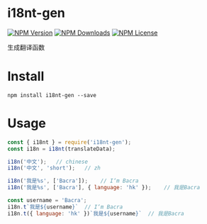 i18nt-gen
=========

[![NPM Version][npm-image]][npm-url]
[![NPM Downloads][downloads-image]][npm-url]
[![NPM License][license-image]][npm-url]

生成翻译函数
# Install
```
npm install i18nt-gen --save
```

# Usage

```javascript
const { i18nt } = require('i18nt-gen');
const i18n = i18nt(translateData);

i18n('中文');   // chinese
i18n('中文', 'short');   // zh

i18n('我是%s', ['Bacra']);    // I‘m Bacra
i18n('我是%s', ['Bacra'], { language: 'hk' });    // 我是Bacra

const username = 'Bacra';
i18n.t`我是${username}`  // I‘m Bacra
i18n.t({ language: 'hk' })`我是${username}`  // 我是Bacra

```

[npm-image]: https://img.shields.io/npm/v/i18nt.svg
[downloads-image]: https://img.shields.io/npm/dm/i18nt.svg
[npm-url]: https://www.npmjs.org/package/i18nt
[license-image]: https://img.shields.io/npm/l/i18nt.svg
